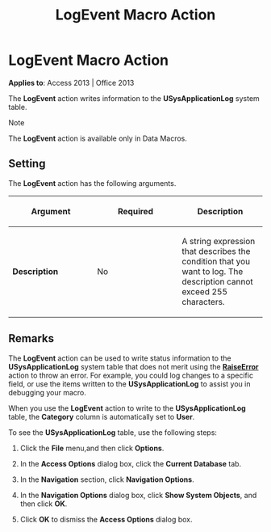 ﻿---
title: LogEvent Macro Action
TOCTitle: LogEvent Macro Action
ms:assetid: 3578c725-64b9-385e-ef73-a15cdf751c33
ms:mtpsurl: https://msdn.microsoft.com/en-us/library/Ff192460(v=office.15)
ms:contentKeyID: 48544148
ms.date: 09/18/2015
mtps_version: v=office.15
---

# LogEvent Macro Action


**Applies to**: Access 2013 | Office 2013

The **LogEvent** action writes information to the **USysApplicationLog** system table.


> [!NOTE]
> <P>The <STRONG>LogEvent</STRONG> action is available only in Data Macros.</P>



## Setting

The **LogEvent** action has the following arguments.

<table>
<colgroup>
<col style="width: 33%" />
<col style="width: 33%" />
<col style="width: 33%" />
</colgroup>
<thead>
<tr class="header">
<th><p>Argument</p></th>
<th><p>Required</p></th>
<th><p>Description</p></th>
</tr>
</thead>
<tbody>
<tr class="odd">
<td><p><strong>Description</strong></p></td>
<td><p>No</p></td>
<td><p>A string expression that describes the condition that you want to log. The description cannot exceed 255 characters.</p></td>
</tr>
</tbody>
</table>


## Remarks

The **LogEvent** action can be used to write status information to the **USysApplicationLog** system table that does not merit using the **[RaiseError](raiseerror-macro-action.md)** action to throw an error. For example, you could log changes to a specific field, or use the items written to the **USysApplicationLog** to assist you in debugging your macro.

When you use the **LogEvent** action to write to the **USysApplicationLog** table, the **Category** column is automatically set to **User**.

To see the **USysApplicationLog** table, use the following steps:

1.  Click the **File** menu,and then click **Options**.

2.  In the **Access Options** dialog box, click the **Current Database** tab.

3.  In the **Navigation** section, click **Navigation Options**.

4.  In the **Navigation Options** dialog box, click **Show System Objects**, and then click **OK**.

5.  Click **OK** to dismiss the **Access Options** dialog box.

